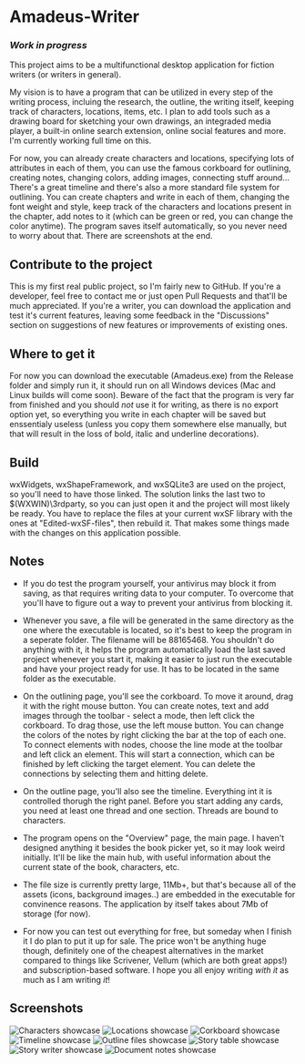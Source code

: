 # Amadeus-Writer
### *Work in progress*

  This project aims to be a multifunctional desktop application for fiction writers (or writers in general).
  
  My vision is to have a program that can be utilized in every step of the writing process, incluing the research, the outline, the writing itself, keeping track of characters, locations, items, etc. I plan to add tools such as a drawing board for sketching your own drawings, an integraded media player, a built-in online search extension, online social features and more. I'm currently working full time on this.
  
  For now, you can already create characters and locations, specifying lots of attributes in each of them, you can use the famous corkboard for outlining, creating notes, changing colors, adding images, connecting stuff around... There's a great timeline and there's also a more standard file system for outlining. You can create chapters and write in each of them, changing the font weight and style, keep track of the characters and locations present in the chapter, add notes to it (which can be green or red, you can change the color anytime). The program saves itself automatically, so you never need to worry about that. There are screenshots at the end.
  
## Contribute to the project
 
  This is my first real public project, so I'm fairly new to GitHub. If you're a developer, feel free to contact me or just open Pull Requests and that'll be much appreciated. If you're a writer, you can download the application and test it's current features, leaving some feedback in the "Discussions" section on suggestions of new features or improvements of existing ones.
  
## Where to get it

  For now you can download the executable (Amadeus.exe) from the Release folder and simply run it, it should run on all Windows devices (Mac and Linux builds will come soon). Beware of the fact that the program is very far from finished and you should *not* use it for writing, as there is no export option yet, so everything you write in each chapter will be saved but enssentialy useless (unless you copy them somewhere else manually, but that will result in the loss of bold, italic and underline decorations).
  
## Build

  wxWidgets, wxShapeFramework, and wxSQLite3 are used on the project, so you'll need to have those linked. The solution links the last two to $(WXWIN)\3rdparty, so you can just open it and the project will most likely be ready.
  You have to replace the files at your current wxSF library with the ones at "Edited-wxSF-files", then rebuild it. That makes some things made with the changes on this application possible.

## Notes
  
  - If you do test the program yourself, your antivirus may block it from saving, as that requires writing data to your computer. To overcome that you'll have to figure out a way to prevent your antivirus from blocking it.
  
  - Whenever you save, a file will be generated in the same directory as the one where the executable is located, so it's best to keep the program in a seperate folder. The filename will be 88165468. You shouldn't do anything with it, it helps the program automatically load the last saved project whenever you start it, making it easier to just run the executable and have your project ready for use. It has to be located in the same folder as the executable.
  
  - On the outlining page, you'll see the corkboard. To move it around, drag it with the right mouse button. You can create notes, text and add images through the toolbar - select a mode, then left click the corkboard. To drag those, use the left mouse button. You can change the colors of the notes by right clicking the bar at the top of each one. To connect elements with nodes, choose the line mode at the toolbar and left click an element. This will start a connection, which can be finished by left clicking the target element. You can delete the connections by selecting them and hitting delete.
  
  - On the outline page, you'll also see the timeline. Everything int it is controlled thorugh the right panel. Before you start adding any cards, you need at least one thread and one section. Threads are bound to characters. 
  
  - The program opens on the "Overview" page, the main page. I haven't designed anything it besides the book picker yet, so it may look weird initially. It'll be like the main hub, with useful information about the current state of the book, characters, etc.
  
  - The file size is currently pretty large, 11Mb+, but that's because all of the assets (icons, background images..) are embedded in the executable for convinence reasons. The application by itself takes about 7Mb of storage (for now).

  - For now you can test out everything for free, but someday when I finish it I do plan to put it up for sale. The price won't be anything huge though, definitely one of the cheapest alternatives in the market compared to things like Scrivener, Vellum (which are both great apps!) and subscription-based software. I hope you all enjoy writing *with it* as much as I am writing *it*! 

## Screenshots

![Characters showcase](Assets/Screenshots/Characters-Showcase.png)
![Locations showcase](Assets/Screenshots/Locations-Showcase.png)
![Corkboard showcase](Assets/Screenshots/Corkboard-Showcase.png)
![Timeline showcase](Assets/Screenshots/Timeline-Showcase.png)
![Outline files showcase](Assets/Screenshots/Outline-Files-Showcase.png)
![Story table showcase](Assets/Screenshots/Story-Table-Showcase.png)
![Story writer showcase](Assets/Screenshots/Story-Writer-Showcase.png)
![Document notes showcase](Assets/Screenshots/Document-Notes-Showcase.png)
